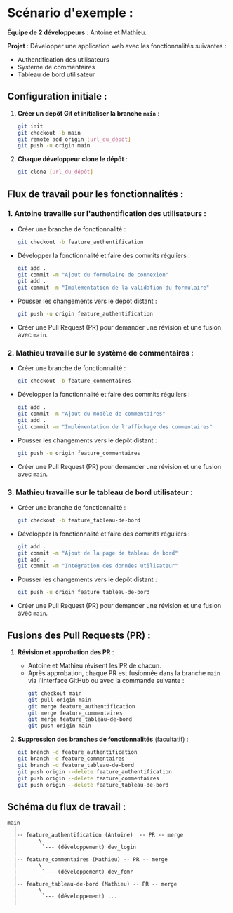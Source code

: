 # Scénario d'exemple :

**Équipe de 2 développeurs** : Antoine et Mathieu.

**Projet** : Développer une application web avec les fonctionnalités suivantes :
- Authentification des utilisateurs
- Système de commentaires
- Tableau de bord utilisateur

## Configuration initiale :
1. **Créer un dépôt Git et initialiser la branche `main`** :
   ```sh
   git init
   git checkout -b main
   git remote add origin [url_du_dépôt]
   git push -u origin main
   ```

2. **Chaque développeur clone le dépôt** :
   ```sh
   git clone [url_du_dépôt]
   ```

## Flux de travail pour les fonctionnalités :

### 1. **Antoine travaille sur l'authentification des utilisateurs** :
   - Créer une branche de fonctionnalité :
     ```sh
     git checkout -b feature_authentification
     ```
   - Développer la fonctionnalité et faire des commits réguliers :
     ```sh
     git add .
     git commit -m "Ajout du formulaire de connexion"
     git add .
     git commit -m "Implémentation de la validation du formulaire"
     ```
   - Pousser les changements vers le dépôt distant :
     ```sh
     git push -u origin feature_authentification
     ```
   - Créer une Pull Request (PR) pour demander une révision et une fusion avec `main`.

### 2. **Mathieu travaille sur le système de commentaires** :
   - Créer une branche de fonctionnalité :
     ```sh
     git checkout -b feature_commentaires
     ```
   - Développer la fonctionnalité et faire des commits réguliers :
     ```sh
     git add .
     git commit -m "Ajout du modèle de commentaires"
     git add .
     git commit -m "Implémentation de l'affichage des commentaires"
     ```
   - Pousser les changements vers le dépôt distant :
     ```sh
     git push -u origin feature_commentaires
     ```
   - Créer une Pull Request (PR) pour demander une révision et une fusion avec `main`.

### 3. **Mathieu travaille sur le tableau de bord utilisateur** :
   - Créer une branche de fonctionnalité :
     ```sh
     git checkout -b feature_tableau-de-bord
     ```
   - Développer la fonctionnalité et faire des commits réguliers :
     ```sh
     git add .
     git commit -m "Ajout de la page de tableau de bord"
     git add .
     git commit -m "Intégration des données utilisateur"
     ```
   - Pousser les changements vers le dépôt distant :
     ```sh
     git push -u origin feature_tableau-de-bord
     ```
   - Créer une Pull Request (PR) pour demander une révision et une fusion avec `main`.

## Fusions des Pull Requests (PR) :

1. **Révision et approbation des PR** :
   - Antoine et Mathieu révisent les PR de chacun.
   - Après approbation, chaque PR est fusionnée dans la branche `main` via l'interface GitHub ou avec la commande suivante :
     ```sh
     git checkout main
     git pull origin main
     git merge feature_authentification
     git merge feature_commentaires
     git merge feature_tableau-de-bord
     git push origin main
     ```

2. **Suppression des branches de fonctionnalités** (facultatif) :
   ```sh
   git branch -d feature_authentification
   git branch -d feature_commentaires
   git branch -d feature_tableau-de-bord
   git push origin --delete feature_authentification
   git push origin --delete feature_commentaires
   git push origin --delete feature_tableau-de-bord
   ```

## Schéma du flux de travail :

```plaintext
main
  |
  |-- feature_authentification (Antoine)  -- PR -- merge
  |       \
  |        `--- (développement) dev_login 
  |
  |-- feature_commentaires (Mathieu) -- PR -- merge
  |       \
  |        `--- (développement) dev_fomr  
  |
  |-- feature_tableau-de-bord (Mathieu) -- PR -- merge 
  |       \
  |        `--- (développement) ... 
  |
```

